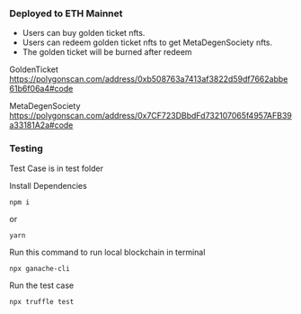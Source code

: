 ### Deployed to ETH Mainnet

* Users can buy golden ticket nfts.
* Users can redeem golden ticket nfts to get MetaDegenSociety nfts.
* The golden ticket will be burned after redeem

GoldenTicket
https://polygonscan.com/address/0xb508763a7413af3822d59df7662abbe61b6f06a4#code

MetaDegenSociety
https://polygonscan.com/address/0x7CF723DBbdFd732107065f4957AFB39a33181A2a#code

### Testing
Test Case is in test folder

Install Dependencies

    npm i 
    
or

    yarn

Run this command to run local blockchain in terminal
    
    npx ganache-cli    

Run the test case   
    
    npx truffle test   
